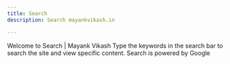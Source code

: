 ```yaml
---
title: Search 
description: Search mayankvikash.in

--- 
```

Welcome to Search | Mayank Vikash 
Type the keywords in the search bar to search the site and view specific content.
Search is powered by Google

<script async src="https://cse.google.com/cse.js?cx=e354a11b530434861">
</script>
<div class="gcse-search"></div>
